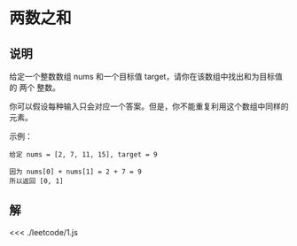 # 两数之和

## 说明
给定一个整数数组 nums 和一个目标值 target，请你在该数组中找出和为目标值的 两个 整数。

你可以假设每种输入只会对应一个答案。但是，你不能重复利用这个数组中同样的元素。

示例：
 ```
给定 nums = [2, 7, 11, 15], target = 9

因为 nums[0] + nums[1] = 2 + 7 = 9
所以返回 [0, 1]
```

## 解

<<< ./leetcode/1.js


